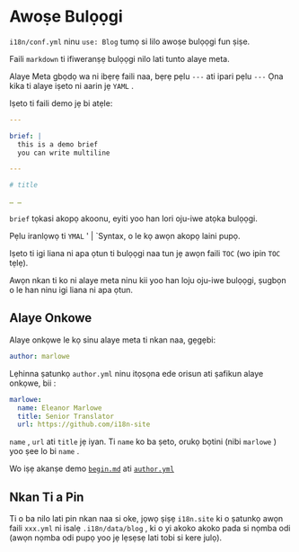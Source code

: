# Awoṣe Bulọọgi

`i18n/conf.yml` ninu `use: Blog` tumọ si lilo awoṣe bulọọgi fun ṣiṣe.

Faili `markdown` ti ifiweranṣẹ bulọọgi nilo lati tunto alaye meta.

Alaye Meta gbọdọ wa ni ibẹrẹ faili naa, bẹrẹ pẹlu `---` ati ipari pẹlu `---` Ọna kika ti alaye iṣeto ni aarin jẹ `YAML` .

Iṣeto ti faili demo jẹ bi atẹle:

```yml
---

brief: |
  this is a demo brief
  you can write multiline

---

# title

… …
```

`brief` tọkasi akopọ akoonu, eyiti yoo han lori oju-iwe atọka bulọọgi.

Pẹlu iranlọwọ ti `YMAL` ' | `Syntax, o le kọ awọn akopọ laini pupọ.

Iṣeto ti igi liana ni apa ọtun ti bulọọgi naa tun jẹ awọn faili `TOC` (wo ipin `TOC` tẹlẹ).

Awọn nkan ti ko ni alaye meta ninu kii yoo han loju oju-iwe bulọọgi, ṣugbọn o le han ninu igi liana ni apa ọtun.

## Alaye Onkowe

Alaye onkọwe le kọ sinu alaye meta ti nkan naa, gẹgẹbi:

```yml
author: marlowe
```

Lẹhinna ṣatunkọ `author.yml` ninu itọsọna ede orisun ati ṣafikun alaye onkọwe, bii :

```yml
marlowe:
  name: Eleanor Marlowe
  title: Senior Translator
  url: https://github.com/i18n-site
```

`name` , `url` ati `title` jẹ iyan. Ti `name` ko ba ṣeto, orukọ bọtini (nibi `marlowe` ) yoo ṣee lo bi `name` .

Wo iṣẹ akanṣe demo [`begin.md`](https://github.com/i18n-site/demo.i18n.site/blob/main/en/blog/news/begin.md?plain=1) ati [`author.yml`](https://github.com/i18n-site/demo.i18n.site/blob/main/en/author.yml)

## Nkan Ti a Pin

Ti o ba nilo lati pin nkan naa si oke, jọwọ ṣiṣẹ `i18n.site` ki o ṣatunkọ awọn faili `xxx.yml` ni isalẹ `.i18n/data/blog` , ki o yi akoko akoko pada si nọmba odi (awọn nọmba odi pupọ yoo jẹ lẹsẹsẹ lati tobi si kere julọ).